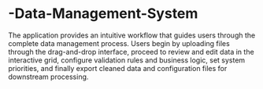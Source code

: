 # -Data-Management-System

The application provides an intuitive workflow that guides users through the complete data management process. Users begin by uploading files through the drag-and-drop interface, proceed to review and edit data in the interactive grid, configure validation rules and business logic, set system priorities, and finally export cleaned data and configuration files for downstream processing.
